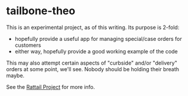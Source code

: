 
# tailbone-theo

This is an experimental project, as of this writing.  Its purpose is 2-fold:

* hopefully provide a useful app for managing special/case orders for customers
* either way, hopefully provide a good working example of the code

This may also attempt certain aspects of "curbside" and/or "delivery" orders at
some point, we'll see.  Nobody should be holding their breath maybe.

See the [Rattail Project](https://rattailproject.org/) for more info.
